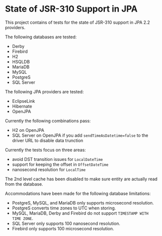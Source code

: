 State of JSR-310 Support in JPA
===============================

This project contains of tests for the state of JSR-310 support in JPA 2.2 providers.

The following databases are tested:

 * Derby
 * Firebird
 * H2
 * HSQLDB
 * MariaDB
 * MySQL
 * PostgreS
 * SQL Server

The following JPA providers are tested:

 * EclipseLink
 * Hibernate
 * OpenJPA

Currently the following combinations pass:

 * H2 on OpenJPA
 * SQL Server on OpenJPA if you add `sendTimeAsDatetime=false` to the driver URL to disable data trunction

Currently the tests focus on three areas:

 * avoid DST transition issues for `LocalDateTime`
 * support for keeping the offset in `OffsetDateTime`
 * nanosecond resolution for `LocalTime`

The 2nd level cache has been disabled to make sure entity are actually read from the database.

Accommodations have been made for the following database limitations:

 * PostgreS, MySQL, and MariaDB only supports microsecond resolution.
 * PostgreS converts time zones to UTC when storing.
 * MySQL, MariaDB, Derby and Firebird do not support `TIMESTAMP WITH TIME ZONE`.
 * SQL Server only supports 100 nanosecond resolution.
 * Firebird only supports 100 microsecond resolution.


